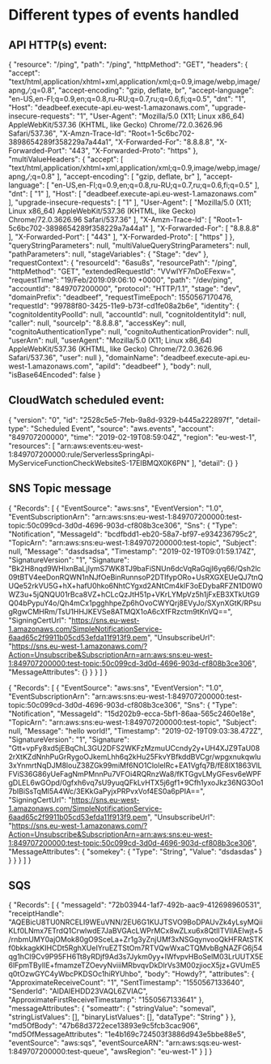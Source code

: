 # Different types of events handled

## API HTTP(s) event:

{
    "resource": "/ping",
    "path": "/ping",
    "httpMethod": "GET",
    "headers": {
        "accept": "text/html,application/xhtml+xml,application/xml;q=0.9,image/webp,image/apng,*/*;q=0.8",
        "accept-encoding": "gzip, deflate, br",
        "accept-language": "en-US,en-FI;q=0.9,en;q=0.8,ru-RU;q=0.7,ru;q=0.6,fi;q=0.5",
        "dnt": "1",
        "Host": "deadbeef.execute-api.eu-west-1.amazonaws.com",
        "upgrade-insecure-requests": "1",
        "User-Agent": "Mozilla/5.0 (X11; Linux x86_64) AppleWebKit/537.36 (KHTML, like Gecko) Chrome/72.0.3626.96 Safari/537.36",
        "X-Amzn-Trace-Id": "Root=1-5c6bc702-3898654289f358229a7a44a1",
        "X-Forwarded-For": "8.8.8.8",
        "X-Forwarded-Port": "443",
        "X-Forwarded-Proto": "https"
    },
    "multiValueHeaders": {
        "accept": [
            "text/html,application/xhtml+xml,application/xml;q=0.9,image/webp,image/apng,*/*;q=0.8"
        ],
        "accept-encoding": [
            "gzip, deflate, br"
        ],
        "accept-language": [
            "en-US,en-FI;q=0.9,en;q=0.8,ru-RU;q=0.7,ru;q=0.6,fi;q=0.5"
        ],
        "dnt": [
            "1"
        ],
        "Host": [
            "deadbeef.execute-api.eu-west-1.amazonaws.com"
        ],
        "upgrade-insecure-requests": [
            "1"
        ],
        "User-Agent": [
            "Mozilla/5.0 (X11; Linux x86_64) AppleWebKit/537.36 (KHTML, like Gecko) Chrome/72.0.3626.96 Safari/537.36"
        ],
        "X-Amzn-Trace-Id": [
            "Root=1-5c6bc702-3898654289f358229a7a44a1"
        ],
        "X-Forwarded-For": [
            "8.8.8.8"
        ],
        "X-Forwarded-Port": [
            "443"
        ],
        "X-Forwarded-Proto": [
            "https"
        ]
    },
    "queryStringParameters": null,
    "multiValueQueryStringParameters": null,
    "pathParameters": null,
    "stageVariables": {
        "Stage": "dev"
    },
    "requestContext": {
        "resourceId": "6asu8s",
        "resourcePath": "/ping",
        "httpMethod": "GET",
        "extendedRequestId": "VVwIYF7nDoEFexw=",
        "requestTime": "19/Feb/2019:09:06:10 +0000",
        "path": "/dev/ping",
        "accountId": "849707200000",
        "protocol": "HTTP/1.1",
        "stage": "dev",
        "domainPrefix": "deadbeef",
        "requestTimeEpoch": 1550567170476,
        "requestId": "99788f80-3425-11e9-b73f-cd1fe08a2b6e",
        "identity": {
            "cognitoIdentityPoolId": null,
            "accountId": null,
            "cognitoIdentityId": null,
            "caller": null,
            "sourceIp": "8.8.8.8",
            "accessKey": null,
            "cognitoAuthenticationType": null,
            "cognitoAuthenticationProvider": null,
            "userArn": null,
            "userAgent": "Mozilla/5.0 (X11; Linux x86_64) AppleWebKit/537.36 (KHTML, like Gecko) Chrome/72.0.3626.96 Safari/537.36",
            "user": null
        },
        "domainName": "deadbeef.execute-api.eu-west-1.amazonaws.com",
        "apiId": "deadbeef"
    },
    "body": null,
    "isBase64Encoded": false
}

## CloudWatch scheduled event:

{
    "version": "0",
    "id": "2528c5e5-7feb-9a8d-9329-b445a222897f",
    "detail-type": "Scheduled Event",
    "source": "aws.events",
    "account": "849707200000",
    "time": "2019-02-19T08:59:04Z",
    "region": "eu-west-1",
    "resources": [
        "arn:aws:events:eu-west-1:849707200000:rule/ServerlessSpringApi-MyServiceFunctionCheckWebsiteS-17EIBMQX0K6PN"
    ],
    "detail": {}
}

## SNS Topic message

{
    "Records": [
        {
            "EventSource": "aws:sns",
            "EventVersion": "1.0",
            "EventSubscriptionArn": "arn:aws:sns:eu-west-1:849707200000:test-topic:50c099cd-3d0d-4696-903d-cf808b3ce306",
            "Sns": {
                "Type": "Notification",
                "MessageId": "bcdfbdd1-eb20-58a7-bf97-e934236795c2",
                "TopicArn": "arn:aws:sns:eu-west-1:849707200000:test-topic",
                "Subject": null,
                "Message": "dasdsadsa",
                "Timestamp": "2019-02-19T09:01:59.174Z",
                "SignatureVersion": "1",
                "Signature": "Bk2H8nqd9WHlxnBaLjIymS7WK8TJ9baFiSNUn6dcVqRaGqjI6yq66/Qsh2lc09tBTV4eeDonRQWN1nNJfOeBinRunnsoP2DTIfypORo+UsRXGXEUeQJ7tnQUQe52rkVU5G+hX+hafU0hko6NhtCYgxd2ANtCm4klF3oEDybaRFZN1D0W0WZ3u+5jQNQU01rBca8VZ+hCLcQzJtH51p+VKrLYMpVz5h1jFxEB3XTkUtG9Q04bPypuY4o/Qh4mCx1pgghhpeZp6hOvoCWYQrj8EVyJo/SXynXGtK/RPsugRgwCMHRm/TsU1HHJKEVSe8ATMQX1oA6cXfFRzctm9tKnVQ==",
                "SigningCertUrl": "https://sns.eu-west-1.amazonaws.com/SimpleNotificationService-6aad65c2f9911b05cd53efda11f913f9.pem",
                "UnsubscribeUrl": "https://sns.eu-west-1.amazonaws.com/?Action=Unsubscribe&SubscriptionArn=arn:aws:sns:eu-west-1:849707200000:test-topic:50c099cd-3d0d-4696-903d-cf808b3ce306",
                "MessageAttributes": {}
            }
        }
    ]
}

{
    "Records": [
        {
            "EventSource": "aws:sns",
            "EventVersion": "1.0",
            "EventSubscriptionArn": "arn:aws:sns:eu-west-1:849707200000:test-topic:50c099cd-3d0d-4696-903d-cf808b3ce306",
            "Sns": {
                "Type": "Notification",
                "MessageId": "15d202b9-ecca-5bf1-86aa-565c2460e18e",
                "TopicArn": "arn:aws:sns:eu-west-1:849707200000:test-topic",
                "Subject": null,
                "Message": "hello world!",
                "Timestamp": "2019-02-19T09:03:38.472Z",
                "SignatureVersion": "1",
                "Signature": "Gtt+vpFy8xd5jEBqChL3GU2DFS2WKFzMzmuUCcndy2y+UH4XJZ9TaU082rXtKZdNnhPuGrRygoOJkemLhh6q2kHu25FkvYBfkddBVCgr/wpgxnukqwlu3xYnmrtNqDJM8louZ38ZGk99miMf6NO1CloleIRc+EA1Vgfq7B/fE8lX1863VlLFViS36G86yUeFagNmPMnnPu7VFOi4RQRnzWa8/fKTGgvLMyGFesv6eWPFgDLEL6wGOpd/0gfxh6vq7sU9yuqQFkLvHTX5j6gf1+9Cfh1yxoJkz36NG3Oo17bIBiSsTqMl5A4Wc/3EKkGaPyjxPRPvxVof4ES0a6pPIA==",
                "SigningCertUrl": "https://sns.eu-west-1.amazonaws.com/SimpleNotificationService-6aad65c2f9911b05cd53efda11f913f9.pem",
                "UnsubscribeUrl": "https://sns.eu-west-1.amazonaws.com/?Action=Unsubscribe&SubscriptionArn=arn:aws:sns:eu-west-1:849707200000:test-topic:50c099cd-3d0d-4696-903d-cf808b3ce306",
                "MessageAttributes": {
                    "somekey": {
                        "Type": "String",
                        "Value": "dsdasdas"
                    }
                }
            }
        }
    ]
}

## SQS

{
    "Records": [
        {
            "messageId": "72b03944-1af7-492b-aac9-412698960531",
            "receiptHandle": "AQEBicU8TU0NRCELI9WEuVNN/2EU6G1KUJTSVO9BoDPAUvZk4yLsyMQiiKLf0LNmx7ETrdQ1CrwlwdE7JaBVGAcLWPrMCx8wZLxu6x8QtlITVIIAEIwjt+5/rnbmUMY0ajOMok80gO9SceLa+Zr1g3yZnjUMf3xNSGqynvooQkHFRAtSTKf0bkkagkKIHCDt5RghXUeIYruEZTStOm7RTVQwWxaCTQMvbBgNAZFG6j54qg1hCI9Cv9P95FH6Tt8yRDjf9Ad3s7Jykm0yy+IWfvpvHBoSelM03LrUUTX5E6lFpmTByIIE+fmamzeTZOevyNviiiMRbvqvDkDlrVs3M00zjiocX5jz+GVUmE5q0tOzwGYC4yWbcPKDSOc1hiRYUhbo",
            "body": "Howdy?",
            "attributes": {
                "ApproximateReceiveCount": "1",
                "SentTimestamp": "1550567133640",
                "SenderId": "AIDAIEHDD23VAQL6ZVIAC",
                "ApproximateFirstReceiveTimestamp": "1550567133641"
            },
            "messageAttributes": {
                "someattr": {
                    "stringValue": "someval",
                    "stringListValues": [],
                    "binaryListValues": [],
                    "dataType": "String"
                }
            },
            "md5OfBody": "47b68d3722ece13893e9c5fcb3cac906",
            "md5OfMessageAttributes": "1e4b169c724503f3886d943e5bbe88e5",
            "eventSource": "aws:sqs",
            "eventSourceARN": "arn:aws:sqs:eu-west-1:849707200000:test-queue",
            "awsRegion": "eu-west-1"
        }
    ]
}

